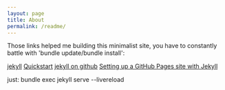 ```yaml
---
layout: page
title: About
permalink: /readme/
---
```


Those links helped me building this minimalist site, you have to constantly battle with 'bundle update/bundle install':

[jekyll](https://jekyllrb.com/)
[Quickstart](https://jekyllrb.com/docs/)
[jekyll on github](https://github.com/jekyll/jekyll)
[Setting up a GitHub Pages site with Jekyll](https://docs.github.com/en/pages/setting-up-a-github-pages-site-with-jekyll)

just: bundle exec jekyll serve --livereload
